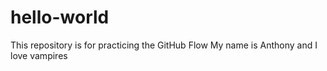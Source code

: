 # hello-world
This repository is for practicing the GitHub Flow
My name is Anthony and I love vampires
